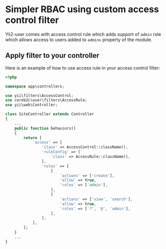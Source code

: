 # Simpler RBAC using custom access control filter

Yii2-user comes with access control rule which adds support of `admin` role which allows access to users
added to `admins` property of the module.

## Apply filter to your controller

Here is an example of how to use access rule in your access control filter:

```php
<?php

namespace app\controllers;

use yii\filters\AccessControl;
use coreb2c\user\filters\AccessRule;
use yii\web\Controller;

class SiteController extends Controller
{
	...
	public function behaviors()
	{
		return [
			'access' => [
			    'class' => AccessControl::className(),
			    'ruleConfig' => [
			        'class' => AccessRule::className(),
			    ],
			    'rules' => [
			        [
			            'actions' => ['create'],
			            'allow' => true,
			            'roles' => ['admin'],
			        ],
			        [
			            'actions' => ['view', 'search'],
			            'allow' => true,
			            'roles' => ['?', '@', 'admin'],
			        ],
			    ],
			],
		];
	}
	...
}
```
